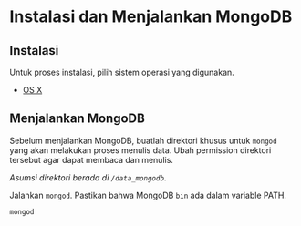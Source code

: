 # Instalasi dan Menjalankan MongoDB

## Instalasi

Untuk proses instalasi, pilih sistem operasi yang digunakan.

* [OS X](instalasi_os_x.md)


## Menjalankan MongoDB

Sebelum menjalankan MongoDB, buatlah direktori khusus untuk `mongod` yang akan melakukan proses menulis data. Ubah permission direktori tersebut agar dapat membaca dan menulis.

*Asumsi direktori berada di `/data_mongodb`*.

Jalankan `mongod`. Pastikan bahwa MongoDB `bin` ada dalam variable PATH.

    mongod

